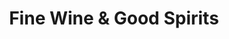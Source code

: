 ---
title: "Fine Wine & Good Spirits"
url: /lebanon/fine-wine-und-good-spirits/
shop: Spirituosen
---